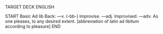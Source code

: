 TARGET DECK
ENGLISH

START
Basic
Ad lib
Back: —v. (-bb-) improvise. —adj. Improvised. —adv. As one pleases, to any desired extent. [abbreviation of latin ad libitum according to pleasure]
END
